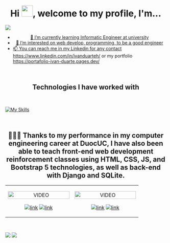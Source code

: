 <h1 align="center">Hi <img src="https://media.giphy.com/media/hvRJCLFzcasrR4ia7z/giphy.gif" width="35">, welcome to my profile, I'm... </h1>
<a href="https://portafolio-ivan-duarte.pages.dev/" align="center">
  <img src="https://i.imgur.com/pxTEkM1.png">
</p>


- 🌱 I’m currently learning Informatic Engineer at university
- 💞️ I’m interested on web develop, programming, to be a good engineer
- 📫 You can reach me in my Linkedin for any contact https://www.linkedin.com/in/ivanduarteh/ or my portfolio https://portafolio-ivan-duarte.pages.dev/

<br>

<h2 align="center">
  Technologies I have worked with
</h2>

<br>

[![My Skills](https://skillicons.dev/icons?i=html,css,js,react,tailwind,bootstrap,django,aws,sqlite,mysql)](https://skillicons.dev)

<br>



<h2 align="center">👨🏻‍💻 Thanks to my performance in my computer engineering career at DuocUC, I have also been able to teach front-end web development reinforcement classes using HTML, CSS, JS, and Bootstrap 5 technologies, as well as back-end with Django and SQLite.</h2>

<table align="center" >
  <tr border="none">
    <td width="25%" align="center">
      <p align="center">
       <a href="https://youtu.be/iom8QlFf_nE?si=vIDcczCnG5u_b4eJ" title="Go to Source">
          <img align="center" width=100% src="https://i.imgur.com/VvOh5cG.png"   alt="VIDEO" /></a>
        </p>
      <p align="center">
          <a href="https://youtu.be/iom8QlFf_nE?si=vIDcczCnG5u_b4eJ" target="blank"><img align="center" src="https://img.shields.io/badge/YouTube-FF0000?style=for-the-badge&logo=youtube&logoColor=white" alt="link"  /></a>
        <a href="https://github.com/Reaien/Curso_FULL_STACK01" target="blank"><img align="center" src="https://img.shields.io/badge/GitHub-100000?style=for-the-badge&logo=github&logoColor=white" alt="link" /></a>
      </p>       
  </td>
  <td width="25%" align="center">
      <p align="center">
       <a href="https://youtu.be/ec58N9Q_JEs?si=6Idry9OW7-ev9H3f" title="Go to Source">
          <img align="center" width=100% src="https://i.imgur.com/Fa6Ilx4.png"   alt="VIDEO" /></a>
        </p>
      <p align="center">
          <a href="https://youtu.be/ec58N9Q_JEs?si=6Idry9OW7-ev9H3f" target="blank"><img align="center" src="https://img.shields.io/badge/YouTube-FF0000?style=for-the-badge&logo=youtube&logoColor=white" alt="link"  /></a>
        <a href="https://github.com/Reaien/Curso_FULL_STACK02" target="blank"><img align="center" src="https://img.shields.io/badge/GitHub-100000?style=for-the-badge&logo=github&logoColor=white" alt="link" /></a>
      </p>       
  </td>
</table>

<br>

<p display="flex">
  <img src="https://github-readme-streak-stats.herokuapp.com/?user=Reaien&theme=monokai&hide_border=false"> 
  <img src="https://github-readme-stats.vercel.app/api/top-langs/?username=Reaien&theme=monokai&show_icons=true&hide_border=false&layout=compact">
</p>




<!---
Reaien/Reaien is a ✨ special ✨ repository because its `README.md` (this file) appears on your GitHub profile.
You can click the Preview link to take a look at your changes.
--->
